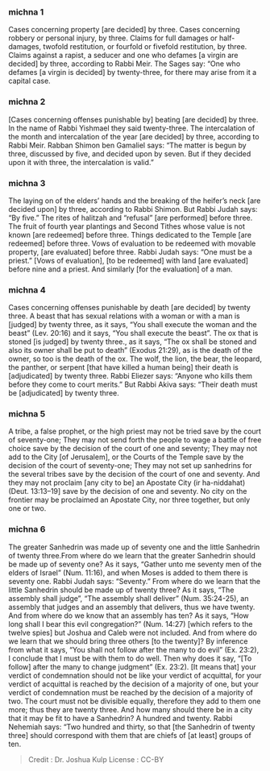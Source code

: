 
### michna 1
Cases concerning property [are decided] by three. Cases concerning robbery or personal injury, by three. Claims for full damages or half-damages, twofold restitution, or fourfold or fivefold restitution, by three. Claims against a rapist, a seducer and one who defames [a virgin are decided] by three, according to Rabbi Meir. The Sages say:  “One who defames [a virgin is decided] by twenty-three, for there may arise from it a capital case.

### michna 2
[Cases concerning offenses punishable by] beating [are decided] by three. In the name of Rabbi Yishmael they said twenty-three. The intercalation of the month and intercalation of the year [are decided] by three, according to Rabbi Meir. Rabban Shimon ben Gamaliel says:  “The matter is begun by three, discussed by five, and decided upon by seven. But if they decided upon it with three, the intercalation is valid.”

### michna 3
The laying on of the elders’ hands and the breaking of the heifer’s neck [are decided upon] by three, according to Rabbi Shimon. But Rabbi Judah says:  “By five.” The rites of halitzah and “refusal” [are performed] before three. The fruit of fourth year plantings and Second Tithes whose value is not known [are redeemed] before three. Things dedicated to the Temple [are redeemed] before three. Vows of evaluation to be redeemed with movable property, [are evaluated] before three. Rabbi Judah says: “One must be a priest.” [Vows of evaluation], [to be redeemed] with land [are evaluated] before nine and a priest. And similarly [for the evaluation] of a man.

### michna 4
Cases concerning offenses punishable by death [are decided] by twenty three. A beast that has sexual relations with a woman or with a man is [judged] by twenty three, as it says, “You shall execute the woman and the beast” (Lev. 20:16) and it says, “You shall execute the beast”. The ox that is stoned [is judged] by twenty three., as it says, “The ox shall be stoned and also its owner shall be put to death” (Exodus 21:29), as is the death of the owner, so too is the death of the ox. The wolf, the lion, the bear, the leopard, the panther, or serpent [that have killed a human being] their death is [adjudicated] by twenty three. Rabbi Eliezer says: “Anyone who kills them before they come to court merits.” But Rabbi Akiva says:  “Their death must be [adjudicated] by twenty three.

### michna 5
A tribe, a false prophet, or the high priest may not be tried save by the court of seventy-one; They may not send forth the people to wage a battle of free choice save by the decision of the court of one and seventy; They may not add to the City [of Jerusalem], or the Courts of the Temple save by the decision of the court of seventy-one; They may not set up sanhedrins for the several tribes save by the decision of the court of one and seventy. And they may not proclaim [any city to be] an Apostate City (ir ha-niddahat) (Deut. 13:13–19] save by the decision of one and seventy. No city on the frontier may be proclaimed an Apostate City, nor three together, but only one or two.

### michna 6
The greater Sanhedrin was made up of seventy one and the little Sanhedrin of twenty three.From where do we learn that the greater Sanhedrin should be made up of seventy one? As it says, “Gather unto me seventy men of the elders of Israel” (Num. 11:16), and when Moses is added to them there is seventy one. Rabbi Judah says:  “Seventy.” From where do we learn that the little Sanhedrin should be made up of twenty three? As it says, “The assembly shall judge”, “The assembly shall deliver” (Num. 35:24-25), an assembly that judges and an assembly that delivers, thus we have twenty. And from where do we know that an assembly has ten? As it says, “How long shall I bear this evil congregation?” (Num. 14:27) [which refers to the twelve spies] but Joshua and Caleb were not included. And from where do we learn that we should bring three others [to the twenty]? By inference from what it says, “You shall not follow after the many to do evil” (Ex. 23:2), I conclude that I must be with them to do well. Then why does it say, “[To follow] after the many to change judgment” (Ex. 23:2). [It means that] your verdict of condemnation should not be like your verdict of acquittal, for your verdict of acquittal is reached by the decision of a majority of one, but your verdict of condemnation must be reached by the decision of a majority of two. The court must not be divisible equally, therefore they add to them one more; thus they are twenty three. And how many should there be in a city that it may be fit to have a Sanhedrin? A hundred and twenty. Rabbi Nehemiah says:  “Two hundred and thirty, so that [the Sanhedrin of twenty three] should correspond with them that are chiefs of [at least] groups of ten.

>Credit : Dr. Joshua Kulp
>License : CC-BY